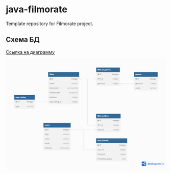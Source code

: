 # java-filmorate

Template repository for Filmorate project.

## Схема БД

[Ссылка на диаграмму](https://dbdiagram.io/d/64c687a702bd1c4a5eef390b)

![Схема БД](filmorate_schema.png)
